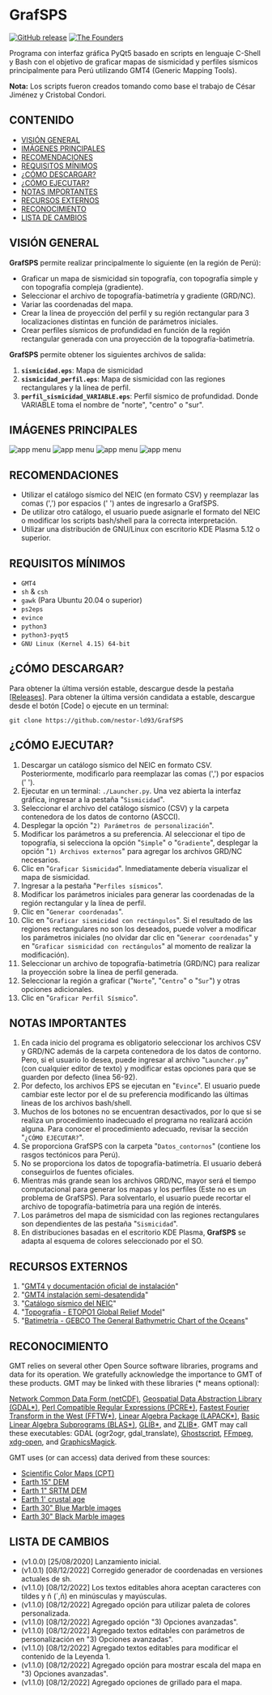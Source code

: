 # GrafSPS

[![GitHub release](https://img.shields.io/github/release/nestor-ld93/GrafSPS)](https://github.com/nestor-ld93/GrafSPS)
[![The Founders](https://img.shields.io/badge/authors-blue.svg)](https://github.com/nestor-ld93)

Programa con interfaz gráfica PyQt5 basado en scripts en lenguaje C-Shell y Bash con el objetivo de graficar mapas de sismicidad y perfiles sísmicos principalmente para Perú utilizando GMT4 (Generic Mapping Tools).

**Nota:** Los scripts fueron creados tomando como base el trabajo de César Jiménez y Cristobal Condori.

## CONTENIDO
- [VISIÓN GENERAL](#visión-general)
- [IMÁGENES PRINCIPALES](#imágenes-principales)
- [RECOMENDACIONES](#recomendaciones)
- [REQUISITOS MÍNIMOS](#requisitos-mínimos)
- [¿CÓMO DESCARGAR?](#cómo-descargar)
- [¿CÓMO EJECUTAR?](#cómo-ejecutar)
- [NOTAS IMPORTANTES](#notas-importantes)
- [RECURSOS EXTERNOS](#recursos-externos)
- [RECONOCIMIENTO](#reconocimiento)
- [LISTA DE CAMBIOS](#lista-de-cambios)

## VISIÓN GENERAL

**GrafSPS** permite realizar principalmente lo siguiente (en la región de Perú):

- Graficar un mapa de sismicidad sin topografía, con topografía simple y con topografía compleja (gradiente).
- Seleccionar el archivo de topografía-batimetría y gradiente (GRD/NC).
- Variar las coordenadas del mapa.
- Crear la línea de proyección del perfil y su región rectangular para 3 localizaciones distintas en función de parámetros iniciales.
- Crear perfiles sísmicos de profundidad en función de la región rectangular generada con una proyección de la topografía-batimetría.

**GrafSPS** permite obtener los siguientes archivos de salida:

1. **`sismicidad.eps`**: Mapa de sismicidad
1. **`sismicidad_perfil.eps`**: Mapa de sismicidad con las regiones rectangulares y la línea de perfil.
1. **`perfil_sismicidad_VARIABLE.eps`**: Perfil sísmico de profundidad. Donde VARIABLE toma el nombre de "norte", "centro" o "sur".

## IMÁGENES PRINCIPALES

![app menu](https://github.com/nestor-ld93/GrafSPS/blob/master/IMGs/Graf_SPS_01.jpg "Interfaz gráfica en PyQt5 del programa GrafSPS 01")
![app menu](https://github.com/nestor-ld93/GrafSPS/blob/master/IMGs/Graf_SPS_02.jpg "Interfaz gráfica en PyQt5 del programa GrafSPS 02")
![app menu](https://github.com/nestor-ld93/GrafSPS/blob/master/IMGs/sismicidad.jpg "Mapas de sismicidad generados")
![app menu](https://github.com/nestor-ld93/GrafSPS/blob/master/IMGs/pro_perfil_sismicidad_centro.jpg "Perfil generado")

## RECOMENDACIONES

- Utilizar el catálogo sísmico del NEIC (en formato CSV) y reemplazar las comas (',') por espacios (' ') antes de ingresarlo a GrafSPS.
- De utilizar otro catálogo, el usuario puede asignarle el formato del NEIC o modificar los scripts bash/shell para la correcta interpretación.
- Utilizar una distribución de GNU/Linux con escritorio KDE Plasma 5.12 o superior.

## REQUISITOS MÍNIMOS

- `GMT4`
- `sh` & `csh`
- `gawk` (Para Ubuntu 20.04 o superior)
- `ps2eps`
- `evince`
- `python3`
- `python3-pyqt5`
- `GNU Linux (Kernel 4.15) 64-bit`

## ¿CÓMO DESCARGAR?

Para obtener la última versión estable, descargue desde la pestaña [[Releases](https://github.com/nestor-ld93/GrafSPS/releases)].
Para obtener la última versión candidata a estable, descargue desde el botón [Code] o ejecute en un terminal:

    git clone https://github.com/nestor-ld93/GrafSPS

## ¿CÓMO EJECUTAR?

1. Descargar un catálogo sísmico del NEIC en formato CSV. Posteriormente, modificarlo para reemplazar las comas (',') por espacios (' ').
1. Ejecutar en un terminal: `./Launcher.py`. Una vez abierta la interfaz gráfica, ingresar a la pestaña "`Sismicidad`".
1. Seleccionar el archivo del catálogo sísmico (CSV) y la carpeta contenedora de los datos de contorno (ASCCI).
1. Desplegar la opción "`2) Parámetros de personalización`".
1. Modificar los parámetros a su preferencia. Al seleccionar el tipo de topografía, si selecciona la opción "`Simple`" o "`Gradiente`", desplegar la opción "`1) Archivos externos`" para agregar los archivos GRD/NC necesarios.
1. Clic en "`Graficar Sismicidad`". Inmediatamente debería visualizar el mapa de sismicidad.
1. Ingresar a la pestaña "`Perfiles sísmicos`".
1. Modificar los parámetros iniciales para generar las coordenadas de la región rectangular y la línea de perfil.
1. Clic en "`Generar coordenadas`".
1. Clic en "`Graficar sismicidad con rectángulos`". Si el resultado de las regiones rectangulares no son los deseados, puede volver a modificar los parámetros iniciales (no olvidar dar clic en "`Generar coordenadas`" y en "`Graficar sismicidad con rectángulos`" al momento de realizar la modificación).
1. Seleccionar un archivo de topografía-batimetría (GRD/NC) para realizar la proyección sobre la línea de perfil generada.
1. Seleccionar la región a graficar ("`Norte`", "`Centro`" o "`Sur`") y otras opciones adicionales.
1. Clic en "`Graficar Perfil Sísmico`".

## NOTAS IMPORTANTES

1. En cada inicio del programa es obligatorio seleccionar los archivos CSV y GRD/NC además de la carpeta contenedora de los datos de contorno. Pero, si el usuario lo desea, puede ingresar al archivo "`Launcher.py`" (con cualquier editor de texto) y modificar estas opciones para que se guarden por defecto (linea 56-92).
1. Por defecto, los archivos EPS se ejecutan en "`Evince`". El usuario puede cambiar este lector por el de su preferencia modificando las últimas lineas de los archivos bash/shell.
1. Muchos de los botones no se encuentran desactivados, por lo que si se realiza un procedimiento inadecuado el programa no realizará acción alguna. Para conocer el procedimiento adecuado, revisar la sección "`¿CÓMO EJECUTAR?`".
1. Se proporciona GrafSPS con la carpeta "`Datos_contornos`" (contiene los rasgos tectónicos para Perú).
1. No se proporciona los datos de topografía-batimetría. El usuario deberá conseguirlos de fuentes oficiales.
1. Mientras más grande sean los archivos GRD/NC, mayor será el tiempo computacional para generar los mapas y los perfiles (Este no es un problema de GrafSPS). Para solventarlo, el usuario puede recortar el archivo de topografía-batimetría para una región de interés.
1. Los parámetros del mapa de sismicidad con las regiones rectangulares son dependientes de las pestaña "`Sismicidad`".
1. En distribuciones basadas en el escritorio KDE Plasma, **GrafSPS** se adapta al esquema de colores seleccionado por el SO.

## RECURSOS EXTERNOS

1. "[GMT4 y documentación oficial de instalación](https://www.generic-mapping-tools.org/download/)"
1. "[GMT4 instalación semi-desatendida](https://github.com/nestor-ld93/GMT4)"
1. "[Catálogo sísmico del NEIC](http://earthquake.usgs.gov/earthquakes/map/)"
1. "[Topografía - ETOPO1 Global Relief Model](https://www.ngdc.noaa.gov/mgg/global/)"
1. "[Batimetría - GEBCO The General Bathymetric Chart of the Oceans](https://www.gebco.net/data_and_products/gridded_bathymetry_data/)"

## RECONOCIMIENTO

GMT relies on several other Open Source software libraries, programs and data for its
operation.  We gratefully acknowledge the importance to GMT of these products.
GMT may be linked with these libraries (* means optional):

[Network Common Data Form (netCDF)](https://www.unidata.ucar.edu/software/netcdf/),
[Geospatial Data Abstraction Library (GDAL*)](https://gdal.org),
[Perl Compatible Regular Expressions (PCRE*)](https://www.pcre.org),
[Fastest Fourier Transform in the West (FFTW*)](http://www.fftw.org),
[Linear Algebra Package (LAPACK*)](http://www.netlib.org/lapack/),
[Basic Linear Algebra Subprograms (BLAS*)](http://www.netlib.org/blas/),
[GLIB*](https://developer.gnome.org/glib/), and
[ZLIB*](https://www.zlib.net). GMT may call these executables:
GDAL (ogr2ogr, gdal_translate), [Ghostscript](https://www.ghostscript.com),
[FFmpeg](https://www.ffmpeg.org),
[xdg-open](https://www.freedesktop.org/wiki/Software/xdg-utils/), and
[GraphicsMagick](http://www.graphicsmagick.org).

GMT uses (or can access) data derived from these sources:

- [Scientific Color Maps (CPT)](http://www.fabiocrameri.ch/visualisation.php)
- [Earth 15" DEM](http://dx.doi.org/10.1029/2019EA000658)
- [Earth 1" SRTM DEM](https://lpdaac.usgs.gov/products/srtmgl3v003)
- [Earth 1' crustal age](http://dx.doi.org/10.1029/2020GC009214)
- [Earth 30" Blue Marble images](https://visibleearth.nasa.gov/images/57752/blue-marble-land-surface-shallow-water-and-shaded-topography)
- [Earth 30" Black Marble images](https://earthobservatory.nasa.gov/features/NightLights/page3.php)

## LISTA DE CAMBIOS

- (v1.0.0) [25/08/2020] Lanzamiento inicial.
- (v1.0.1) [08/12/2022] Corregido generador de coordenadas en versiones actuales de sh.
- (v1.1.0) [08/12/2022] Los textos editables ahora aceptan caracteres con tildes y ñ (´,ñ) en minúsculas y mayúsculas.
- (v1.1.0) [08/12/2022] Agregado opción para utilizar paleta de colores personalizada.
- (v1.1.0) [08/12/2022] Agregado opción "3) Opciones avanzadas".
- (v1.1.0) [08/12/2022] Agregado textos editables con parámetros de personalización en "3) Opciones avanzadas".
- (v1.1.0) [08/12/2022] Agregado textos editables para modificar el contenido de la Leyenda 1.
- (v1.1.0) [08/12/2022] Agregado opción para mostrar escala del mapa en "3) Opciones avanzadas".
- (v1.1.0) [08/12/2022] Agregado opciones de grillado para el mapa.

